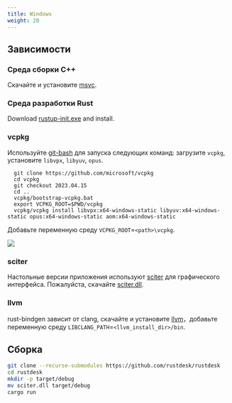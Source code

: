 ```yaml
---
title: Windows
weight: 20
---
```


## Зависимости

### Среда сборки C++

Скачайте и установите [msvc](https://visualstudio.microsoft.com/).

### Среда разработки Rust
Download [rustup-init.exe](https://static.rust-lang.org/rustup/dist/x86_64-pc-windows-msvc/rustup-init.exe) and install.

### vcpkg

Используйте [git-bash](https://git-scm.com/download/win) для запуска следующих команд: загрузите `vcpkg`, установите `libvpx`, `libyuv`, `opus`.

```shell
  git clone https://github.com/microsoft/vcpkg
  cd vcpkg
  git checkout 2023.04.15
  cd ..
  vcpkg/bootstrap-vcpkg.bat
  export VCPKG_ROOT=$PWD/vcpkg
  vcpkg/vcpkg install libvpx:x64-windows-static libyuv:x64-windows-static opus:x64-windows-static aom:x64-windows-static
```

Добавьте переменную среду `VCPKG_ROOT`=`<path>\vcpkg`.

![](/docs/en/dev/build/windows/images/env.png)

### sciter

Настольные версии приложения используют [sciter](https://sciter.com/) для графического интерфейса. Пожалуйста, скачайте [sciter.dll](https://raw.githubusercontent.com/c-smile/sciter-sdk/master/bin.win/x64/sciter.dll).

### llvm

rust-bindgen зависит от clang, скачайте и установите [llvm](https://github.com/llvm/llvm-project/releases)，добавьте переменную среду `LIBCLANG_PATH`=`<llvm_install_dir>/bin`.


## Сборка

```sh
git clone --recurse-submodules https://github.com/rustdesk/rustdesk
cd rustdesk
mkdir -p target/debug
mv sciter.dll target/debug
cargo run
```
